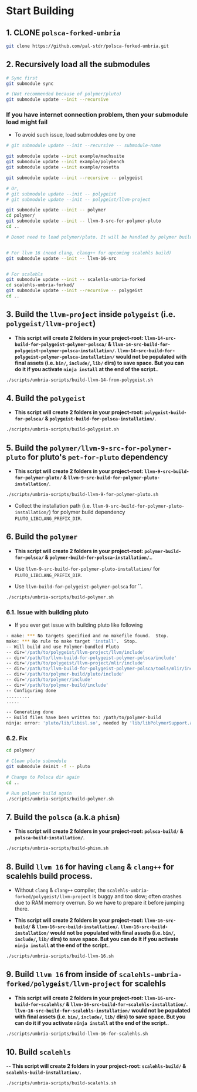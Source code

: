 # Start Building


## 1. CLONE `polsca-forked-umbria`

```sh
git clone https://github.com/pal-stdr/polsca-forked-umbria.git
```


## 2. Recursively load all the submodules

```sh
# Sync first
git submodule sync

# (Not recommended because of polymer/pluto)
git submodule update --init --recursive
```

### If you have internet connection problem, then your submodule load might fail

- To avoid such issue, load submodules one by one

```sh
# git submodule update --init --recursive -- submodule-name

git submodule update --init example/machsuite
git submodule update --init example/polybench
git submodule update --init example/rosetta

git submodule update --init --recursive -- polygeist

# Or,
# git submodule update --init -- polygeist
# git submodule update --init -- polygeist/llvm-project

git submodule update --init -- polymer
cd polymer/
git submodule update --init -- llvm-9-src-for-polymer-pluto
cd ..

# Donot need to load polymer/pluto. It will be handled by polymer build


# For llvm 16 (need clang, clang++ for upcoming scalehls build)
git submodule update --init -- llvm-16-src


# For scalehls
git submodule update --init -- scalehls-umbria-forked
cd scalehls-umbria-forked/
git submodule update --init --recursive -- polygeist
cd ..
```


## 3. Build the `llvm-project` inside `polygeist` (i.e. `polygeist/llvm-project`)

- **This script will create 2 folders in your project-root: `llvm-14-src-build-for-polygeist-polymer-polsca/` & `llvm-14-src-build-for-polygeist-polymer-polsca-installation/`. `llvm-14-src-build-for-polygeist-polymer-polsca-installation/` would not be populated with final assets (i.e. `bin/`, `include/`, `lib/` dirs) to save space. But you can do it if you activate `ninja install` at the end of the script.**.

```sh
./scripts/umbria-scripts/build-llvm-14-from-polygeist.sh
```



## 4. Build the `polygeist`

- **This script will create 2 folders in your project-root: `polygeist-build-for-polsca/` & `polygeist-build-for-polsca-installation/`**.

```sh
./scripts/umbria-scripts/build-polygeist.sh
```



## 5. Build the `polymer/llvm-9-src-for-polymer-pluto` for pluto's `pet-for-pluto` dependency

- **This script will create 2 folders in your project-root: `llvm-9-src-build-for-polymer-pluto/` & `llvm-9-src-build-for-polymer-pluto-installation/`**.

```sh
./scripts/umbria-scripts/build-llvm-9-for-polymer-pluto.sh
```

- Collect the installation path (i.e. `llvm-9-src-build-for-polymer-pluto-installation/`) for polymer build dependency `PLUTO_LIBCLANG_PREFIX_DIR`.



## 6. Build the `polymer`

- **This script will create 2 folders in your project-root: `polymer-build-for-polsca/` & `polymer-build-for-polsca-installation/`.**.

- Use `llvm-9-src-build-for-polymer-pluto-installation/` for `PLUTO_LIBCLANG_PREFIX_DIR`.

- Use `llvm-build-for-polygeist-polymer-polsca` for ``.

```sh
./scripts/umbria-scripts/build-polymer.sh
```

### 6.1. Issue with building pluto

- If you ever get issue with building pluto like following

```sh
- make: *** No targets specified and no makefile found.  Stop.
make: *** No rule to make target 'install'.  Stop.
-- Will build and use Polymer-bundled Pluto
-- dir='/path/to/polygeist/llvm-project/llvm/include'
-- dir='/path/to/llvm-build-for-polygeist-polymer-polsca/include'
-- dir='/path/to/polygeist/llvm-project/mlir/include'
-- dir='/path/to/llvm-build-for-polygeist-polymer-polsca/tools/mlir/include'
-- dir='/path/to/polymer-build/pluto/include'
-- dir='/path/to/polymer/include'
-- dir='/path/to/polymer-build/include'
-- Configuring done
.........
.....

-- Generating done
-- Build files have been written to: /path/to/polymer-build
ninja: error: 'pluto/lib/libisl.so', needed by 'lib/libPolymerSupport.a', missing and no known rule to make it

```

### 6.2. Fix

```sh
cd polymer/

# Clean pluto submodule
git submodule deinit -f -- pluto

# Change to Polsca dir again
cd ..

# Run polymer build again
./scripts/umbria-scripts/build-polymer.sh

```



## 7. Build the `polsca` (a.k.a `phism`)

- **This script will create 2 folders in your project-root: `polsca-build/` & `polsca-build-installation/`**.

```sh
./scripts/umbria-scripts/build-phism.sh
```



## 8. Build `llvm 16` for having `clang` & `clang++` for scalehls build process.

- Without `clang` & `clang++` compiler, the `scalehls-umbria-forked/polygeist/llvm-project` is buggy and too slow; often crashes due to RAM memory overrun. So we have to prepare it before jumping there.

- **This script will create 2 folders in your project-root: `llvm-16-src-build/` & `llvm-16-src-build-installation/`. `llvm-16-src-build-installation/` would not be populated with final assets (i.e. `bin/`, `include/`, `lib/` dirs) to save space. But you can do it if you activate `ninja install` at the end of the script.**.

```sh
./scripts/umbria-scripts/build-llvm-16.sh
```



## 9. Build `llvm 16` from inside of `scalehls-umbria-forked/polygeist/llvm-project` for scalehls

- **This script will create 2 folders in your project-root: `llvm-16-src-build-for-scalehls/` & `llvm-16-src-build-for-scalehls-installation/`. `llvm-16-src-build-for-scalehls-installation/` would not be populated with final assets (i.e. `bin/`, `include/`, `lib/` dirs) to save space. But you can do it if you activate `ninja install` at the end of the script.**.

```sh
./scripts/umbria-scripts/build-llvm-16-for-scalehls.sh
```


## 10. Build `scalehls`

-- **This script will create 2 folders in your project-root: `scalehls-build/` & `scalehls-build-installation/`.**

```sh
./scripts/umbria-scripts/build-scalehls.sh
```